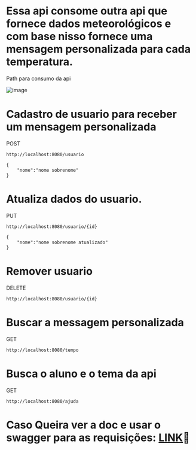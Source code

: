 # Essa api consome outra api que fornece dados meteorológicos e com base nisso fornece uma mensagem personalizada para cada temperatura.
Path para consumo da api

![image](https://github.com/DanielFreitassc/ProjetoIntermediarioBackend/assets/129224303/d19432d2-5644-4d18-8d7c-995eee4d05a9)

# Cadastro de usuario para receber um mensagem personalizada
POST
```
http://localhost:8080/usuario
```
```
{
    "nome":"nome sobrenome"
}
```
# Atualiza dados do usuario.
PUT
```
http://localhost:8080/usuario/{id}
```
```
{
    "nome":"nome sobrenome atualizado"
}
```
# Remover usuario
DELETE
```
http://localhost:8080/usuario/{id}
```
# Buscar a messagem personalizada
GET
```
http://localhost:8080/tempo
```
# Busca o aluno e o tema da api
GET
```
http://localhost:8080/ajuda
```
# Caso Queira ver a doc e usar o swagger para as requisições: [LINK](http://localhost:8080/swagger-ui/index.html#/)🚀
